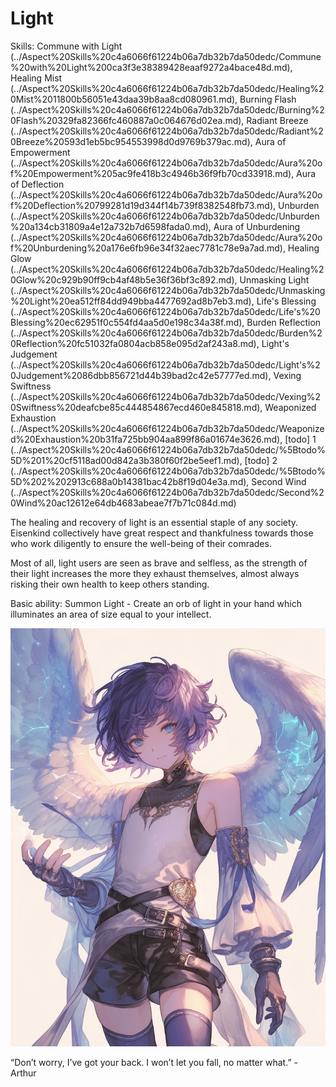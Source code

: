 # Light

Skills: Commune with Light (../Aspect%20Skills%20c4a6066f61224b06a7db32b7da50dedc/Commune%20with%20Light%200ca3f3e38389428eaaf9272a4bace48d.md), Healing Mist (../Aspect%20Skills%20c4a6066f61224b06a7db32b7da50dedc/Healing%20Mist%2011800b56051e43daa39b8aa8cd080961.md), Burning Flash (../Aspect%20Skills%20c4a6066f61224b06a7db32b7da50dedc/Burning%20Flash%20329fa82366fc460887a0c064676d02ea.md), Radiant Breeze (../Aspect%20Skills%20c4a6066f61224b06a7db32b7da50dedc/Radiant%20Breeze%20593d1eb5bc954553998d0d9769b379ac.md), Aura of Empowerment (../Aspect%20Skills%20c4a6066f61224b06a7db32b7da50dedc/Aura%20of%20Empowerment%205ac9fe418b3c4946b36f9fb70cd33918.md), Aura of Deflection (../Aspect%20Skills%20c4a6066f61224b06a7db32b7da50dedc/Aura%20of%20Deflection%20799281d19d344f14b739f8382548fb73.md), Unburden (../Aspect%20Skills%20c4a6066f61224b06a7db32b7da50dedc/Unburden%20a134cb31809a4e12a732b7d6598fada0.md), Aura of Unburdening (../Aspect%20Skills%20c4a6066f61224b06a7db32b7da50dedc/Aura%20of%20Unburdening%20a176e6fb96e34f32aec7781c78e9a7ad.md), Healing Glow (../Aspect%20Skills%20c4a6066f61224b06a7db32b7da50dedc/Healing%20Glow%20c929b90ff9cb4af48b5e36f36bf3c892.md), Unmasking Light (../Aspect%20Skills%20c4a6066f61224b06a7db32b7da50dedc/Unmasking%20Light%20ea512ff84dd949bba4477692ad8b7eb3.md), Life's Blessing (../Aspect%20Skills%20c4a6066f61224b06a7db32b7da50dedc/Life's%20Blessing%20ec62951f0c554fd4aa5d0e198c34a38f.md), Burden Reflection (../Aspect%20Skills%20c4a6066f61224b06a7db32b7da50dedc/Burden%20Reflection%20fc51032fa0804acb858e095d2af243a8.md), Light's Judgement (../Aspect%20Skills%20c4a6066f61224b06a7db32b7da50dedc/Light's%20Judgement%2086dbb856721d44b39bad2c42e57777ed.md), Vexing Swiftness (../Aspect%20Skills%20c4a6066f61224b06a7db32b7da50dedc/Vexing%20Swiftness%20deafcbe85c444854867ecd460e845818.md), Weaponized Exhaustion (../Aspect%20Skills%20c4a6066f61224b06a7db32b7da50dedc/Weaponized%20Exhaustion%20b31fa725bb904aa899f86a01674e3626.md), [todo] 1 (../Aspect%20Skills%20c4a6066f61224b06a7db32b7da50dedc/%5Btodo%5D%201%20cf5118ad00d842a3b380f60f2be5eef1.md), [todo] 2 (../Aspect%20Skills%20c4a6066f61224b06a7db32b7da50dedc/%5Btodo%5D%202%202913c688a0b14381bac42b8f19d04e3a.md), Second Wind (../Aspect%20Skills%20c4a6066f61224b06a7db32b7da50dedc/Second%20Wind%20ac12612e64db4683abeae7f7b71c084d.md)

The healing and recovery of light is an essential staple of any society. Eisenkind collectively have great respect and thankfulness towards those who work diligently to ensure the well-being of their comrades.

Most of all, light users are seen as brave and selfless, as the strength of their light increases the more they exhaust themselves, almost always risking their own health to keep others standing.

Basic ability: Summon Light - Create an orb of light in your hand which illuminates an area of size equal to your intellect.

![“Don’t worry, I’ve got your back. I won’t let you fall, no matter what.” - Arthur](Light%205eb70c67d6c5471cba5f52fdfcc351e8/arthur.webp)

“Don’t worry, I’ve got your back. I won’t let you fall, no matter what.” - Arthur
